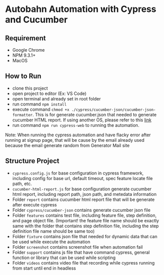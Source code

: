 # Autobahn Automation with Cypress and Cucumber

## Requirement
- Google Chrome
- NPM 9.3.1+
- MacOS

## How to Run
- clone this project
- open project to editor (Ex: VS Code)
- open terminal and already set in root folder
- run command `npm install`
- execute command `chmod +x ./cypress/cucumber-json/cucumber-json-formatter`. This is for generate cucumber.json that needed to generate cucumber HTML report. If using another OS, please refer to this [link](https://github.com/cucumber/json-formatter)
- run command `npm run cypress-web` to running the automation. 

Note: When running the cypress automation and have flacky error after running at signup page, that will be cause by the email already used because the email generate random from Generator Mail site

## Structure Project
- `cypress.config.js` for base configuration in cypress framework, including config for base url, default timeout, spec feature locate file path, etc.
- `cucumber-html-report.js` for base configuration generate cucumber html report, including report path, json path, and metedata information
- Folder `report` contains cucumber html report file that will be generate after execute cypress
- Folder `cypress/cucumber-json` contains generate cucumber json file
- Folder `features` contains test file, including feature file, step definition, and page object file. (Important! the feature file name should be exactly same with the folder that contains step definition file, including the step definition file name should be same too)
- Folder `fixture` contains json file that needed for dynamic data that can be used while execute the automation
- Folder `screenshot` contains screenshot file when automation fail
- Folder `support` contains js file that have command cypress, general function or library that can be used while scripting
- Folder `videos` contains video file that recording while cypress running from start until end in headless
